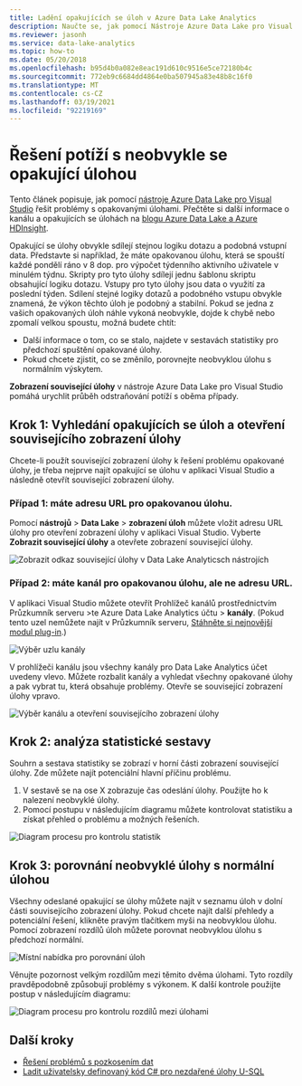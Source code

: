 ```yaml
---
title: Ladění opakujících se úloh v Azure Data Lake Analytics
description: Naučte se, jak pomocí Nástroje Azure Data Lake pro Visual Studio ladit neobvyklou opakovanou úlohu.
ms.reviewer: jasonh
ms.service: data-lake-analytics
ms.topic: how-to
ms.date: 05/20/2018
ms.openlocfilehash: b95d4b0a082e8eac191d610c9516e5ce72180b4c
ms.sourcegitcommit: 772eb9c6684dd4864e0ba507945a83e48b8c16f0
ms.translationtype: MT
ms.contentlocale: cs-CZ
ms.lasthandoff: 03/19/2021
ms.locfileid: "92219169"
---
```

# <a name="troubleshoot-an-abnormal-recurring-job"></a>Řešení potíží s neobvykle se opakující úlohou

Tento článek popisuje, jak pomocí [nástroje Azure Data Lake pro Visual Studio](https://aka.ms/adltoolsvs) řešit problémy s opakovanými úlohami. Přečtěte si další informace o kanálu a opakujících se úlohách na [blogu Azure Data Lake a Azure HDInsight](/archive/blogs/azuredatalake/managing-pipeline-recurring-jobs-in-azure-data-lake-analytics-made-easy).

Opakující se úlohy obvykle sdílejí stejnou logiku dotazu a podobná vstupní data. Představte si například, že máte opakovanou úlohu, která se spouští každé pondělí ráno v 8 dop. pro výpočet týdenního aktivního uživatele v minulém týdnu. Skripty pro tyto úlohy sdílejí jednu šablonu skriptu obsahující logiku dotazu. Vstupy pro tyto úlohy jsou data o využití za poslední týden. Sdílení stejné logiky dotazů a podobného vstupu obvykle znamená, že výkon těchto úloh je podobný a stabilní. Pokud se jedna z vašich opakovaných úloh náhle vykoná neobvykle, dojde k chybě nebo zpomalí velkou spoustu, možná budete chtít:

- Další informace o tom, co se stalo, najdete v sestavách statistiky pro předchozí spuštění opakované úlohy.
- Pokud chcete zjistit, co se změnilo, porovnejte neobvyklou úlohu s normálním výskytem.

**Zobrazení související úlohy** v nástroje Azure Data Lake pro Visual Studio pomáhá urychlit průběh odstraňování potíží s oběma případy.

## <a name="step-1-find-recurring-jobs-and-open-related-job-view"></a>Krok 1: Vyhledání opakujících se úloh a otevření souvisejícího zobrazení úlohy

Chcete-li použít související zobrazení úlohy k řešení problému opakované úlohy, je třeba nejprve najít opakující se úlohu v aplikaci Visual Studio a následně otevřít související zobrazení úlohy.

### <a name="case-1-you-have-the-url-for-the-recurring-job"></a>Případ 1: máte adresu URL pro opakovanou úlohu.

Pomocí **nástrojů**  >  **Data Lake**  >  **zobrazení úloh** můžete vložit adresu URL úlohy pro otevření zobrazení úlohy v aplikaci Visual Studio. Vyberte **Zobrazit související úlohy** a otevřete zobrazení související úlohy.

![Zobrazit odkaz související úlohy v Data Lake Analyticsch nástrojích](./media/data-lake-analytics-data-lake-tools-debug-recurring-job/view-related-job.png)
 
### <a name="case-2-you-have-the-pipeline-for-the-recurring-job-but-not-the-url"></a>Případ 2: máte kanál pro opakovanou úlohu, ale ne adresu URL.

V aplikaci Visual Studio můžete otevřít Prohlížeč kanálů prostřednictvím Průzkumník serveru >te Azure Data Lake Analytics účtu > **kanály**. (Pokud tento uzel nemůžete najít v Průzkumník serveru, [Stáhněte si nejnovější modul plug-in](https://aka.ms/adltoolsvs).) 

![Výběr uzlu kanály](./media/data-lake-analytics-data-lake-tools-debug-recurring-job/pipeline-browser.png)

V prohlížeči kanálu jsou všechny kanály pro Data Lake Analytics účet uvedeny vlevo. Můžete rozbalit kanály a vyhledat všechny opakované úlohy a pak vybrat tu, která obsahuje problémy. Otevře se související zobrazení úlohy vpravo.

![Výběr kanálu a otevření souvisejícího zobrazení úlohy](./media/data-lake-analytics-data-lake-tools-debug-recurring-job/recurring-job-view.png)

## <a name="step-2-analyze-a-statistics-report"></a>Krok 2: analýza statistické sestavy

Souhrn a sestava statistiky se zobrazí v horní části zobrazení související úlohy. Zde můžete najít potenciální hlavní příčinu problému. 

1.  V sestavě se na ose X zobrazuje čas odeslání úlohy. Použijte ho k nalezení neobvyklé úlohy.
2.  Pomocí postupu v následujícím diagramu můžete kontrolovat statistiku a získat přehled o problému a možných řešeních.

![Diagram procesu pro kontrolu statistik](./media/data-lake-analytics-data-lake-tools-debug-recurring-job/recurring-job-metrics-debugging-flow.png)

## <a name="step-3-compare-the-abnormal-job-to-a-normal-job"></a>Krok 3: porovnání neobvyklé úlohy s normální úlohou

Všechny odeslané opakující se úlohy můžete najít v seznamu úloh v dolní části souvisejícího zobrazení úlohy. Pokud chcete najít další přehledy a potenciální řešení, klikněte pravým tlačítkem myši na neobvyklou úlohu. Pomocí zobrazení rozdílů úloh můžete porovnat neobvyklou úlohu s předchozí normální.

![Místní nabídka pro porovnání úloh](./media/data-lake-analytics-data-lake-tools-debug-recurring-job/compare-job.png)

Věnujte pozornost velkým rozdílům mezi těmito dvěma úlohami. Tyto rozdíly pravděpodobně způsobují problémy s výkonem. K další kontrole použijte postup v následujícím diagramu:

![Diagram procesu pro kontrolu rozdílů mezi úlohami](./media/data-lake-analytics-data-lake-tools-debug-recurring-job/recurring-job-diff-debugging-flow.png)

## <a name="next-steps"></a>Další kroky

* [Řešení problémů s pozkosením dat](data-lake-analytics-data-lake-tools-data-skew-solutions.md)
* [Ladit uživatelsky definovaný kód C# pro nezdařené úlohy U-SQL](data-lake-analytics-debug-u-sql-jobs.md)